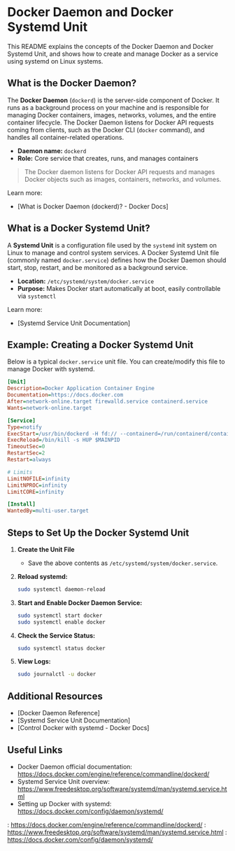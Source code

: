 # Docker Daemon and Docker Systemd Unit

This README explains the concepts of the Docker Daemon and Docker Systemd Unit, and shows how to create and manage Docker as a service using systemd on Linux systems.

## What is the Docker Daemon?

The **Docker Daemon** (`dockerd`) is the server-side component of Docker. It runs as a background process on your machine and is responsible for managing Docker containers, images, networks, volumes, and the entire container lifecycle. The Docker Daemon listens for Docker API requests coming from clients, such as the Docker CLI (`docker` command), and handles all container-related operations.

- **Daemon name:** `dockerd`
- **Role:** Core service that creates, runs, and manages containers

> The Docker daemon listens for Docker API requests and manages Docker objects such as images, containers, networks, and volumes.

Learn more:  
- [What is Docker Daemon (dockerd)? - Docker Docs]

## What is a Docker Systemd Unit?

A **Systemd Unit** is a configuration file used by the `systemd` init system on Linux to manage and control system services. A Docker Systemd Unit file (commonly named `docker.service`) defines how the Docker Daemon should start, stop, restart, and be monitored as a background service.

- **Location:** `/etc/systemd/system/docker.service`
- **Purpose:** Makes Docker start automatically at boot, easily controllable via `systemctl`

Learn more:  
- [Systemd Service Unit Documentation]

## Example: Creating a Docker Systemd Unit

Below is a typical `docker.service` unit file. You can create/modify this file to manage Docker with systemd.

```ini
[Unit]
Description=Docker Application Container Engine
Documentation=https://docs.docker.com
After=network-online.target firewalld.service containerd.service
Wants=network-online.target

[Service]
Type=notify
ExecStart=/usr/bin/dockerd -H fd:// --containerd=/run/containerd/containerd.sock
ExecReload=/bin/kill -s HUP $MAINPID
TimeoutSec=0
RestartSec=2
Restart=always

# Limits
LimitNOFILE=infinity
LimitNPROC=infinity
LimitCORE=infinity

[Install]
WantedBy=multi-user.target
```

## Steps to Set Up the Docker Systemd Unit

1. **Create the Unit File**
   - Save the above contents as `/etc/systemd/system/docker.service`.

2. **Reload systemd:**
   ```sh
   sudo systemctl daemon-reload
   ```

3. **Start and Enable Docker Daemon Service:**
   ```sh
   sudo systemctl start docker
   sudo systemctl enable docker
   ```

4. **Check the Service Status:**
   ```sh
   sudo systemctl status docker
   ```

5. **View Logs:**
   ```sh
   sudo journalctl -u docker
   ```

## Additional Resources

- [Docker Daemon Reference]
- [Systemd Service Unit Documentation]
- [Control Docker with systemd - Docker Docs]

## Useful Links

- Docker Daemon official documentation: https://docs.docker.com/engine/reference/commandline/dockerd/
- Systemd Service Unit overview: https://www.freedesktop.org/software/systemd/man/systemd.service.html
- Setting up Docker with systemd: https://docs.docker.com/config/daemon/systemd/

: https://docs.docker.com/engine/reference/commandline/dockerd/
: https://www.freedesktop.org/software/systemd/man/systemd.service.html
: https://docs.docker.com/config/daemon/systemd/
